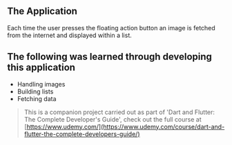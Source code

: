 ## The Application

Each time the user presses the floating action button an image is fetched from the internet and displayed within a list.

## The following was learned through developing this application

- Handling images
- Building lists
- Fetching data

>This is a companion project carried out as part of 'Dart and Flutter: The Complete Developer's Guide', check out the full course at [https://www.udemy.com/](https://www.udemy.com/course/dart-and-flutter-the-complete-developers-guide/)
